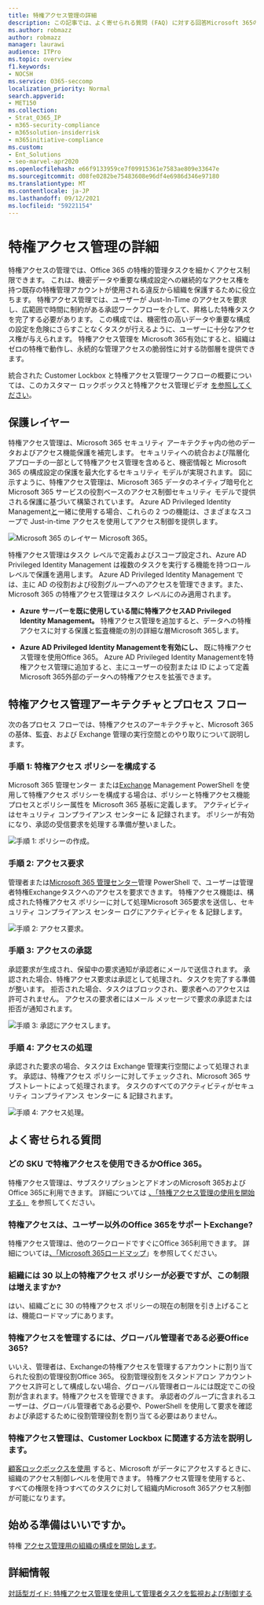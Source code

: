 ```yaml
---
title: 特権アクセス管理の詳細
description: この記事では、よく寄せられる質問 (FAQ) に対する回答Microsoft 365の特権アクセス管理の概要について説明します。
ms.author: robmazz
author: robmazz
manager: laurawi
audience: ITPro
ms.topic: overview
f1.keywords:
- NOCSH
ms.service: O365-seccomp
localization_priority: Normal
search.appverid:
- MET150
ms.collection:
- Strat_O365_IP
- m365-security-compliance
- m365solution-insiderrisk
- m365initiative-compliance
ms.custom:
- Ent_Solutions
- seo-marvel-apr2020
ms.openlocfilehash: e66f9133959ce7f09915361e7583ae809e33647e
ms.sourcegitcommit: d08fe0282be75483608e96df4e6986d346e97180
ms.translationtype: MT
ms.contentlocale: ja-JP
ms.lasthandoff: 09/12/2021
ms.locfileid: "59221154"
---
```

# <a name="learn-about-privileged-access-management"></a>特権アクセス管理の詳細

特権アクセスの管理では、Office 365 の特権的管理タスクを細かくアクセス制限できます。 これは、機密データや重要な構成設定への継続的なアクセス権を持つ既存の特権管理アカウントが使用される違反から組織を保護するために役立ちます。 特権アクセス管理では、ユーザーが Just-In-Time のアクセスを要求し、広範囲で時間に制約がある承認ワークフローを介して、昇格した特権タスクを完了する必要があります。 この構成では、機密性の高いデータや重要な構成の設定を危険にさらすことなくタスクが行えるように、ユーザーに十分なアクセス権が与えられます。 特権アクセス管理を Microsoft 365有効にすると、組織はゼロの特権で動作し、永続的な管理アクセスの脆弱性に対する防御層を提供できます。

統合された Customer Lockbox と特権アクセス管理ワークフローの概要については、このカスタマー ロックボックスと特権アクセス管理ビデオ [を参照してください](https://go.microsoft.com/fwlink/?linkid=2066800)。

## <a name="layers-of-protection"></a>保護レイヤー

特権アクセス管理は、Microsoft 365 セキュリティ アーキテクチャ内の他のデータおよびアクセス機能保護を補完します。 セキュリティへの統合および階層化アプローチの一部として特権アクセス管理を含めると、機密情報と Microsoft 365 の構成設定の保護を最大化するセキュリティ モデルが実現されます。 図に示すように、特権アクセス管理は、Microsoft 365 データのネイティブ暗号化と Microsoft 365 サービスの役割ベースのアクセス制御セキュリティ モデルで提供される保護に基づいて構築されています。 Azure AD Privileged Identity Management[と](/azure/active-directory/active-directory-privileged-identity-management-configure)一緒に使用する場合、これらの 2 つの機能は、さまざまなスコープで Just-in-time アクセスを使用してアクセス制御を提供します。

![Microsoft 365 のレイヤー Microsoft 365。](../media/pam-layered-protection.png)

特権アクセス管理はタスク レベルで定義およびスコープ設定され、Azure AD Privileged Identity Management は複数のタスクを実行する機能を持つロール レベルで保護を適用します。 Azure AD Privileged Identity Management では、主に AD の役割および役割グループへのアクセスを管理できます。また、Microsoft 365 の特権アクセス管理はタスク レベルにのみ適用されます。

- **Azure サーバーを既に使用している間に特権アクセスAD Privileged Identity Management。** 特権アクセス管理を追加すると、データへの特権アクセスに対する保護と監査機能の別の詳細な層Microsoft 365します。

- **Azure AD Privileged Identity Managementを有効にし、** 既に特権アクセス管理を使用Office 365。 Azure AD Privileged Identity Managementを特権アクセス管理に追加すると、主にユーザーの役割または ID によって定義Microsoft 365外部のデータへの特権アクセスを拡張できます。  

## <a name="privileged-access-management-architecture-and-process-flow"></a>特権アクセス管理アーキテクチャとプロセス フロー

次の各プロセス フローでは、特権アクセスのアーキテクチャと、Microsoft 365 の基体、監査、および Exchange 管理の実行空間とのやり取りについて説明します。

### <a name="step-1-configure-a-privileged-access-policy"></a>手順 1: 特権アクセス ポリシーを構成する

Microsoft 365 管理センター または[Exchange](https://admin.microsoft.com) Management PowerShell を使用して特権アクセス ポリシーを構成する場合は、ポリシーと特権アクセス機能プロセスとポリシー属性を Microsoft 365 基板に定義します。 アクティビティはセキュリティ コンプライアンス センターに &amp; 記録されます。 ポリシーが有効になり、承認の受信要求を処理する準備が整いました。

![手順 1: ポリシーの作成。](../media/pam-step1-policy-creation.jpg)

### <a name="step-2-access-request"></a>手順 2: アクセス要求

管理者または[Microsoft 365 管理センター](https://admin.microsoft.com)管理 PowerShell で、ユーザーは管理者特権Exchangeタスクへのアクセスを要求できます。 特権アクセス機能は、構成された特権アクセス ポリシーに対して処理Microsoft 365要求を送信し、セキュリティ コンプライアンス センター ログにアクティビティを &amp; 記録します。

![手順 2: アクセス要求。](../media/pam-step2-access-request.jpg)

### <a name="step-3-access-approval"></a>手順 3: アクセスの承認

承認要求が生成され、保留中の要求通知が承認者にメールで送信されます。 承認された場合、特権アクセス要求は承認として処理され、タスクを完了する準備が整います。 拒否された場合、タスクはブロックされ、要求者へのアクセスは許可されません。 アクセスの要求者にはメール メッセージで要求の承認または拒否が通知されます。

![手順 3: 承認にアクセスします。](../media/pam-step3-access-approval.jpg)

### <a name="step-4-access-processing"></a>手順 4: アクセスの処理

承認された要求の場合、タスクは Exchange 管理実行空間によって処理されます。 承認は、特権アクセス ポリシーに対してチェックされ、Microsoft 365 サブストレートによって処理されます。 タスクのすべてのアクティビティがセキュリティ コンプライアンス センターに &amp; 記録されます。

![手順 4: アクセス処理。](../media/pam-step4-access-processing.jpg)

## <a name="frequently-asked-questions"></a>よく寄せられる質問

### <a name="what-skus-can-use-privileged-access-in-office-365"></a>どの SKU で特権アクセスを使用できるかOffice 365。

特権アクセス管理は、サブスクリプションとアドオンのMicrosoft 365およびOffice 365に利用できます。 詳細については [、「特権アクセス管理の使用を開始する」](privileged-access-management-configuration.md) を参照してください。

### <a name="when-will-privileged-access-support-office-365-workloads-beyond-exchange"></a>特権アクセスは、ユーザー以外のOffice 365をサポートExchange?

特権アクセス管理は、他のワークロードですぐにOffice 365利用できます。 詳細については[、「Microsoft 365ロードマップ](https://www.microsoft.com/microsoft-365/roadmap)」を参照してください。

### <a name="my-organization-needs-more-than-30-privileged-access-policies-will-this-limit-be-increased"></a>組織には 30 以上の特権アクセス ポリシーが必要ですが、この制限は増えますか?

はい、組織ごとに 30 の特権アクセス ポリシーの現在の制限を引き上げることは、機能ロードマップにあります。

### <a name="do-i-need-to-be-a-global-admin-to-manage-privileged-access-in-office-365"></a>特権アクセスを管理するには、グローバル管理者である必要Office 365?

いいえ、管理者は、Exchangeの特権アクセスを管理するアカウントに割り当てられた役割の管理役割Office 365。 役割管理役割をスタンドアロン アカウントアクセス許可として構成しない場合、グローバル管理者ロールには既定でこの役割が含まれます。特権アクセスを管理できます。 承認者のグループに含まれるユーザーは、グローバル管理者である必要や、PowerShell を使用して要求を確認および承認するために役割管理役割を割り当てる必要はありません。

### <a name="how-is-privileged-access-management-related-to-customer-lockbox"></a>特権アクセス管理は、Customer Lockbox に関連する方法を説明します。

[顧客ロックボックスを使用](/office365/admin/manage/customer-lockbox-requests) すると、Microsoft がデータにアクセスするときに、組織のアクセス制御レベルを使用できます。 特権アクセス管理を使用すると、すべての権限を持つすべてのタスクに対して組織内Microsoft 365アクセス制御が可能になります。

## <a name="ready-to-get-started"></a>始める準備はいいですか。

特権 [アクセス管理用の組織の構成を開始します](privileged-access-management-configuration.md)。

## <a name="learn-more"></a>詳細情報

[対話型ガイド: 特権アクセス管理を使用して管理者タスクを監視および制御する](https://content.cloudguides.com/guides/Privileged%20Access%20Management)
